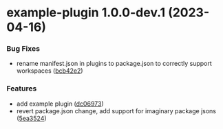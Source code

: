 # example-plugin 1.0.0-dev.1 (2023-04-16)


### Bug Fixes

* rename manifest.json in plugins to package.json to correctly support workspaces ([bcb42e2](https://github.com/PalmDevs/better-aliucordrn-plugin-template/commit/bcb42e2f1a448f2cdf73fbcb24e8fb2e25de1744))


### Features

* add example plugin ([dc06973](https://github.com/PalmDevs/better-aliucordrn-plugin-template/commit/dc069736e88062d8df98db64a2179af38c857e61))
* revert package.json change, add support for imaginary package jsons ([5ea3524](https://github.com/PalmDevs/better-aliucordrn-plugin-template/commit/5ea3524716945475f5037c13f54fa34854f17fb1))
